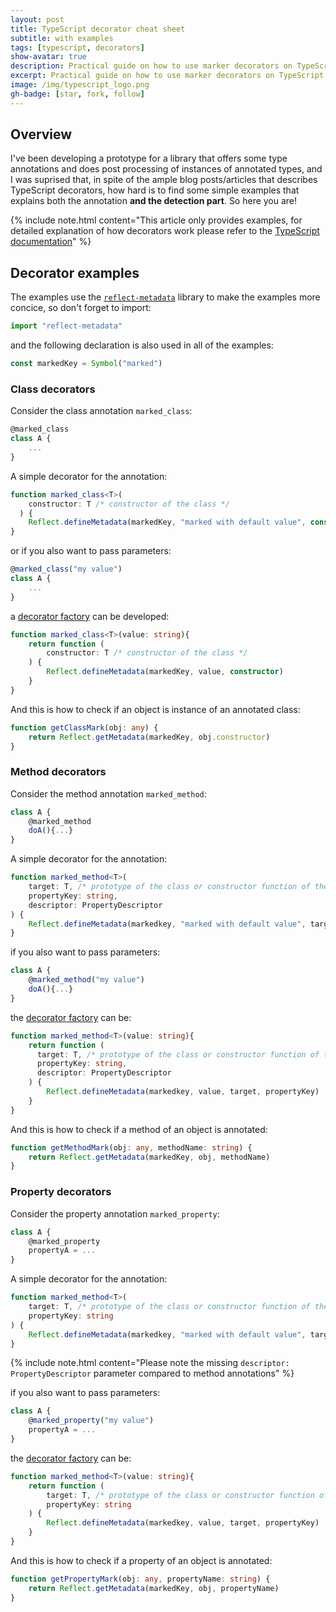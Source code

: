 ```yaml
---
layout: post
title: TypeScript decorator cheat sheet
subtitle: with examples
tags: [typescript, decorators]
show-avatar: true
description: Practical guide on how to use marker decorators on TypeScript data structures.
excerpt: Practical guide on how to use marker decorators on TypeScript data structures.
image: /img/typescript_logo.png
gh-badge: [star, fork, follow] 
---
```


## Overview

I've been developing a prototype for a library that offers some type annotations and
does post processing of instances of annotated types, and I was suprised that, in spite of the ample
blog posts/articles that describes TypeScript decorators, how hard is to find some simple examples
that explains both the annotation **and the detection part**. So here you are!

{% include note.html content="This article only provides examples, for detailed explanation of how
decorators work please refer to the [TypeScript documentation](https://www.typescriptlang.org/docs/handbook/decorators.html)" %}

## Decorator examples

The examples use the [`reflect-metadata`](https://github.com/rbuckton/reflect-metadata) library to make the
examples more concice, so don't forget to import:

```typescript
import "reflect-metadata"
```

and the following declaration is also used in all of the examples:

```typescript
const markedKey = Symbol("marked")
```

### Class decorators

Consider the class annotation `marked_class`: 

```typescript
@marked_class
class A {
    ...
}
```

A simple decorator for the annotation:

```typescript
function marked_class<T>(
    constructor: T /* constructor of the class */
  ) {
    Reflect.defineMetadata(markedKey, "marked with default value", constructor)
}
```

or if you also want to pass parameters:

```typescript
@marked_class("my value")
class A {
    ...
}
```

a [decorator factory](https://www.typescriptlang.org/docs/handbook/decorators.html#decorator-factories) can be developed:

```typescript
function marked_class<T>(value: string){
    return function (
        constructor: T /* constructor of the class */
    ) {
        Reflect.defineMetadata(markedKey, value, constructor)
    }
}
```

And this is how to check if an object is instance of an annotated class:

```typescript
function getClassMark(obj: any) {
    return Reflect.getMetadata(markedKey, obj.constructor)
}
```

### Method decorators

Consider the method annotation `marked_method`: 

```typescript
class A {
    @marked_method
    doA(){...}
}
```

A simple decorator for the annotation:

```typescript
function marked_method<T>(
    target: T, /* prototype of the class or constructor function of the class for a static member */
    propertyKey: string,
    descriptor: PropertyDescriptor
) {
    Reflect.defineMetadata(markedkey, "marked with default value", target, propertyKey)
}
```

if you also want to pass parameters:

```typescript
class A {
    @marked_method("my value")
    doA(){...}
}
```

the [decorator factory](https://www.typescriptlang.org/docs/handbook/decorators.html#decorator-factories) can be:

```typescript
function marked_method<T>(value: string){
    return function (
      target: T, /* prototype of the class or constructor function of the class for a static member */
      propertyKey: string,
      descriptor: PropertyDescriptor
    ) {
        Reflect.defineMetadata(markedkey, value, target, propertyKey)
    }
}
```

And this is how to check if a method of an object is annotated:

```typescript
function getMethodMark(obj: any, methodName: string) {
    return Reflect.getMetadata(markedKey, obj, methodName)
}
```

### Property decorators

Consider the property annotation `marked_property`: 

```typescript
class A {
    @marked_property
    propertyA = ...
}
```

A simple decorator for the annotation:

```typescript
function marked_method<T>(
    target: T, /* prototype of the class or constructor function of the class for a static member */
    propertyKey: string
) {
    Reflect.defineMetadata(markedkey, "marked with default value", target, propertyKey)
}
```

{% include note.html content="Please note the missing `descriptor: PropertyDescriptor` parameter compared to method annotations" %}

if you also want to pass parameters:

```typescript
class A {
    @marked_property("my value")
    propertyA = ...
}
```

the [decorator factory](https://www.typescriptlang.org/docs/handbook/decorators.html#decorator-factories) can be:

```typescript
function marked_method<T>(value: string){
    return function (
        target: T, /* prototype of the class or constructor function of the class for a static member */
        propertyKey: string
    ) {
        Reflect.defineMetadata(markedkey, value, target, propertyKey)
    }
}
```

And this is how to check if a property of an object is annotated:

```typescript
function getPropertyMark(obj: any, propertyName: string) {
    return Reflect.getMetadata(markedKey, obj, propertyName)
}
```
